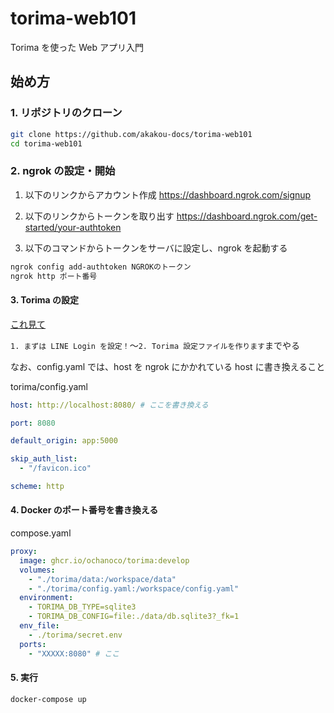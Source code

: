 # torima-web101

Torima を使った Web アプリ入門

## 始め方

### 1. リポジトリのクローン

```sh
git clone https://github.com/akakou-docs/torima-web101
cd torima-web101
```

### 2. ngrok の設定・開始

1. 以下のリンクからアカウント作成
   https://dashboard.ngrok.com/signup

2. 以下のリンクからトークンを取り出す
   https://dashboard.ngrok.com/get-started/your-authtoken

3. 以下のコマンドからトークンをサーバに設定し、ngrok を起動する

```sh
ngrok config add-authtoken NGROKのトークン
ngrok http ポート番号
```

#### 3. Torima の設定

[これ見て](https://zenn.dev/ochanoco/articles/11f13b4319c54e)

`1. まずは LINE Login を設定！`〜`2. Torima 設定ファイルを作ります`までやる

なお、config.yaml では、host を ngrok にかかれている host に書き換えること

torima/config.yaml

```yaml
host: http://localhost:8080/ # ここを書き換える

port: 8080

default_origin: app:5000

skip_auth_list:
  - "/favicon.ico"

scheme: http
```

#### 4. Docker のポート番号を書き換える

compose.yaml

```yaml
proxy:
  image: ghcr.io/ochanoco/torima:develop
  volumes:
    - "./torima/data:/workspace/data"
    - "./torima/config.yaml:/workspace/config.yaml"
  environment:
    - TORIMA_DB_TYPE=sqlite3
    - TORIMA_DB_CONFIG=file:./data/db.sqlite3?_fk=1
  env_file:
    - ./torima/secret.env
  ports:
    - "XXXXX:8080" # ここ
```

#### 5. 実行

```env
docker-compose up
```
